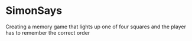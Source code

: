 # SimonSays
Creating a memory game that lights up one of four squares and the player has to remember the correct order
